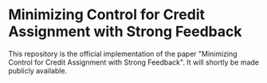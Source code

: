 # Minimizing Control for Credit Assignment with Strong Feedback

This repository is the official implementation of the paper "Minimizing Control for Credit Assignment with Strong Feedback".
It will shortly be made publicly available.
